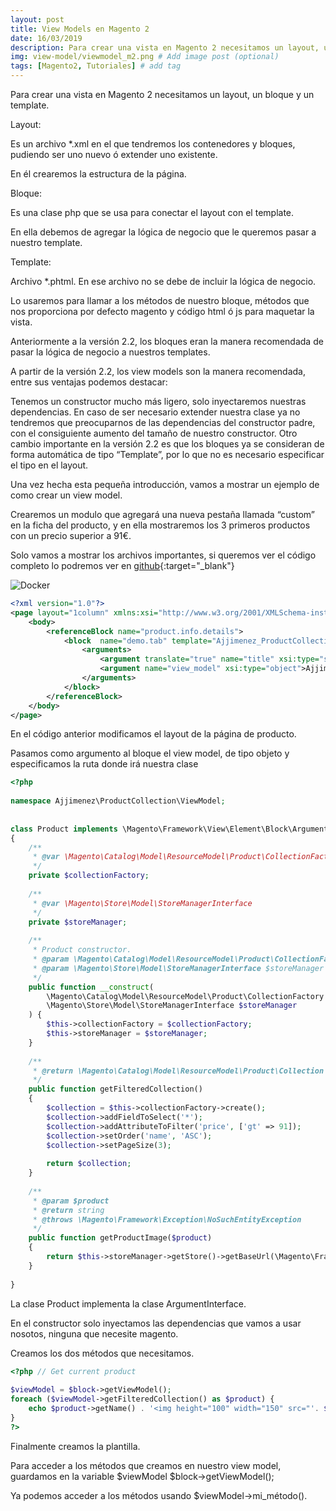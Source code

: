 ```yaml
---
layout: post
title: View Models en Magento 2
date: 16/03/2019
description: Para crear una vista en Magento 2 necesitamos un layout, un bloque y un template. # Add post description (optional)
img: view-model/viewmodel_m2.png # Add image post (optional)
tags: [Magento2, Tutoriales] # add tag
---
```


Para crear una vista en Magento 2 necesitamos un layout, un bloque y un template.

Layout:

Es un archivo *.xml en el que tendremos los contenedores y bloques, pudiendo ser uno nuevo ó extender uno existente.


En él crearemos la estructura de la página.

Bloque:

Es una clase php que se usa para conectar el layout con el template.

En ella debemos de agregar la lógica de negocio que le queremos pasar a nuestro template.

Template:

Archivo *.phtml. En ese archivo no se debe de incluir la lógica de negocio.

Lo usaremos para llamar a los métodos de nuestro bloque, métodos que nos proporciona por defecto magento y código html ó js para maquetar la vista.

Anteriormente a la versión 2.2, los bloques eran la manera recomendada de pasar la lógica de negocio a nuestros templates.

A partir de la versión 2.2, los view models son la manera recomendada, entre sus ventajas podemos destacar:

Tenemos un constructor mucho más ligero, solo inyectaremos nuestras dependencias.
En caso de ser necesario extender nuestra clase ya no tendremos que preocuparnos de las dependencias del constructor padre, con el consiguiente aumento del tamaño de nuestro constructor.
Otro cambio importante en la versión 2.2 es que los bloques ya se consideran de forma automática de tipo “Template”, por lo que no es necesario especificar el tipo en el layout.

Una vez hecha esta pequeña introducción, vamos a mostrar un ejemplo de como crear un view model.

Crearemos un modulo que agregará una nueva pestaña llamada “custom” en la ficha del producto, y en ella mostraremos los 3 primeros productos con un precio superior a 91€.

Solo vamos a mostrar los archivos importantes, si queremos ver el código completo lo podremos ver en [github](https://github.com/n0ni0/ProductCollection){:target="_blank"}

![Docker]({{site.baseurl}}/assets/img/view-model/module_structure.png)

```xml
<?xml version="1.0"?>
<page layout="1column" xmlns:xsi="http://www.w3.org/2001/XMLSchema-instance" xsi:noNamespaceSchemaLocation="urn:magento:framework:View/Layout/etc/page_configuration.xsd">
    <body>
        <referenceBlock name="product.info.details">
            <block  name="demo.tab" template="Ajjimenez_ProductCollection::custom_tab.phtml" group="detailed_info">
                <arguments>
                    <argument translate="true" name="title" xsi:type="string">Custom Tab</argument>
                    <argument name="view_model" xsi:type="object">Ajjimenez\ProductCollection\ViewModel\Product</argument>
                </arguments>
            </block>
        </referenceBlock>
    </body>
</page>
```

En el código anterior modificamos el layout de la página de producto.

Pasamos como argumento al bloque el view model, de tipo objeto y especificamos la ruta donde irá nuestra clase

```php
<?php
 
namespace Ajjimenez\ProductCollection\ViewModel;
 
 
class Product implements \Magento\Framework\View\Element\Block\ArgumentInterface
{
    /**
     * @var \Magento\Catalog\Model\ResourceModel\Product\CollectionFactory
     */
    private $collectionFactory;
 
    /**
     * @var \Magento\Store\Model\StoreManagerInterface
     */
    private $storeManager;
 
    /**
     * Product constructor.
     * @param \Magento\Catalog\Model\ResourceModel\Product\CollectionFactory $collectionFactory
     * @param \Magento\Store\Model\StoreManagerInterface $storeManager
     */
    public function __construct(
        \Magento\Catalog\Model\ResourceModel\Product\CollectionFactory $collectionFactory,
        \Magento\Store\Model\StoreManagerInterface $storeManager
    ) {
        $this->collectionFactory = $collectionFactory;
        $this->storeManager = $storeManager;
    }
 
    /**
     * @return \Magento\Catalog\Model\ResourceModel\Product\Collection
     */
    public function getFilteredCollection()
    {
        $collection = $this->collectionFactory->create();
        $collection->addFieldToSelect('*');
        $collection->addAttributeToFilter('price', ['gt' => 91]);
        $collection->setOrder('name', 'ASC');
        $collection->setPageSize(3);
 
        return $collection;
    }
 
    /**
     * @param $product
     * @return string
     * @throws \Magento\Framework\Exception\NoSuchEntityException
     */
    public function getProductImage($product)
    {
        return $this->storeManager->getStore()->getBaseUrl(\Magento\Framework\UrlInterface::URL_TYPE_MEDIA) . 'catalog/product' . $product->getImage();
    }
 
}
```

La clase Product implementa la clase ArgumentInterface.

En el constructor solo inyectamos las dependencias que vamos a usar nosotos, ninguna que necesite magento.

Creamos los dos métodos que necesitamos.

```php
<?php // Get current product
 
$viewModel = $block->getViewModel();
foreach ($viewModel->getFilteredCollection() as $product) {
    echo $product->getName() . '<img height="100" width="150" src="'. $viewModel->getProductImage($product) . '"/></br>';
}
?>
```

Finalmente creamos la plantilla.

Para acceder a los métodos que creamos en nuestro view model, guardamos en la variable $viewModel $block->getViewModel();

Ya podemos acceder a los métodos usando $viewModel->mi_método().